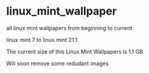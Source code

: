 # linux_mint_wallpaper
all linux mint wallpapers from beginning to current


linux mint 7 to linux mint 21.1


The current size of this Linux Mint Wallpapers is 1.1 GB

Will soon remove some redudant images 
